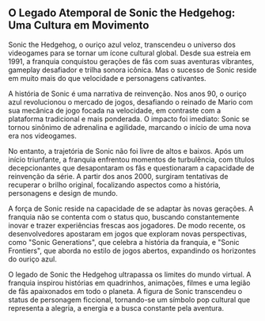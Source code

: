 ## O Legado Atemporal de Sonic the Hedgehog: Uma Cultura em Movimento

Sonic the Hedgehog, o ouriço azul veloz, transcendeu o universo dos videogames para se tornar um ícone cultural global. Desde sua estreia em 1991, a franquia conquistou gerações de fãs com suas aventuras vibrantes, gameplay desafiador e trilha sonora icônica. Mas o sucesso de Sonic reside em muito mais do que velocidade e personagens cativantes. 

A história de Sonic é uma narrativa de reinvenção. Nos anos 90, o ouriço azul revolucionou o mercado de jogos, desafiando o reinado de Mario com sua mecânica de jogo focada na velocidade, em contraste com a plataforma tradicional e mais ponderada. O impacto foi imediato: Sonic se tornou sinônimo de adrenalina e agilidade, marcando o início de uma nova era nos videogames. 

No entanto, a trajetória de Sonic não foi livre de altos e baixos. Após um início triunfante, a franquia enfrentou momentos de turbulência, com títulos decepcionantes que desapontaram os fãs e questionaram a capacidade de reinvenção da série.  A partir dos anos 2000, surgiram tentativas de recuperar o brilho original, focalizando aspectos como  a história, personagens e design de mundo. 

A força de Sonic reside na capacidade de se adaptar às novas gerações. A franquia não se contenta com o status quo, buscando constantemente inovar e trazer experiências frescas aos jogadores. De modo recente, os desenvolvedores apostaram em jogos que exploram novas perspectivas, como "Sonic Generations", que celebra a história da franquia, e "Sonic Frontiers", que aborda no estilo de jogos abertos, expandindo os horizontes do ouriço azul.

O legado de Sonic the Hedgehog ultrapassa os limites do mundo virtual. A franquia inspirou histórias em quadrinhos, animações, filmes e uma legião de fãs apaixonados em todo o planeta. A figura de Sonic transcendeu o status de personagem ficcional, tornando-se um símbolo pop cultural que representa a alegria, a energia e a busca constante pela aventura.